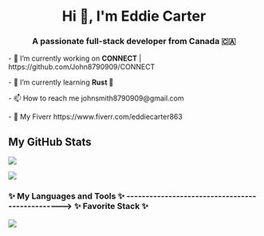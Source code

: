 

<h1 align="center">Hi 👋, I'm Eddie Carter </h1>
<h3 align="center">A passionate full-stack developer from Canada 🇨🇦</h3>


<p> - 🔭 I’m currently working on <b>CONNECT</b>  | https://github.com/John8790909/CONNECT </p>

 <p> - 🌱 I’m currently learning <b>Rust 🦀</b> </p>
<p> - 📫 How to reach me johnsmith8790909@gmail.com </p>

<p> - 🤝 My Fiverr https://www.fiverr.com/eddiecarter863 </p>

## My GitHub Stats
![](https://komarev.com/ghpvc/?username=John8790909)


<p align="left">
    <img src="https://github-readme-stats.vercel.app/api?username=John8790909&count_private=true&show_icons=true&theme=tokyonight" />
</p>


<div>
<p align="left">
<h3 align="left">✨ My Languages and Tools ✨  ------------------------------------------------>  ✨ Favorite Stack ✨</h3>
    <p><img src="https://skillicons.dev/icons?i=nextjs,redis,postgresql,rocket,mongodb,firebase,bevy,docker,kubernetes,mmo,mmo,postgresql,rocket,nextjs,rust,go,typescript,javascript,python,graphql,rust&perline=15" /> </p>
</p>
</div>
